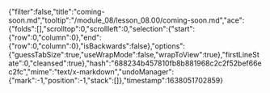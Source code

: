 {"filter":false,"title":"coming-soon.md","tooltip":"/module_08/lesson_08.00/coming-soon.md","ace":{"folds":[],"scrolltop":0,"scrollleft":0,"selection":{"start":{"row":0,"column":0},"end":{"row":0,"column":0},"isBackwards":false},"options":{"guessTabSize":true,"useWrapMode":false,"wrapToView":true},"firstLineState":0,"cleansed":true},"hash":"688234b457810fb8b881968c2c2f52bef66ec2fc","mime":"text/x-markdown","undoManager":{"mark":-1,"position":-1,"stack":[]},"timestamp":1638051702859}